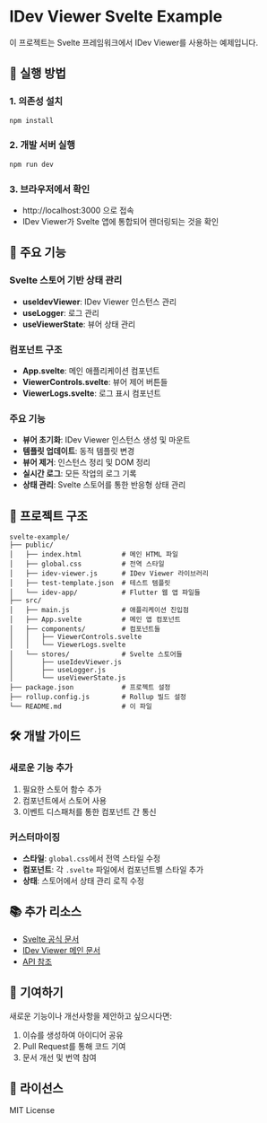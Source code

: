 # IDev Viewer Svelte Example

이 프로젝트는 Svelte 프레임워크에서 IDev Viewer를 사용하는 예제입니다.

## 🚀 실행 방법

### 1. 의존성 설치
```bash
npm install
```

### 2. 개발 서버 실행
```bash
npm run dev
```

### 3. 브라우저에서 확인
- http://localhost:3000 으로 접속
- IDev Viewer가 Svelte 앱에 통합되어 렌더링되는 것을 확인

## 🔧 주요 기능

### Svelte 스토어 기반 상태 관리
- **useIdevViewer**: IDev Viewer 인스턴스 관리
- **useLogger**: 로그 관리
- **useViewerState**: 뷰어 상태 관리

### 컴포넌트 구조
- **App.svelte**: 메인 애플리케이션 컴포넌트
- **ViewerControls.svelte**: 뷰어 제어 버튼들
- **ViewerLogs.svelte**: 로그 표시 컴포넌트

### 주요 기능
- **뷰어 초기화**: IDev Viewer 인스턴스 생성 및 마운트
- **템플릿 업데이트**: 동적 템플릿 변경
- **뷰어 제거**: 인스턴스 정리 및 DOM 정리
- **실시간 로그**: 모든 작업의 로그 기록
- **상태 관리**: Svelte 스토어를 통한 반응형 상태 관리

## 📁 프로젝트 구조

```
svelte-example/
├── public/
│   ├── index.html          # 메인 HTML 파일
│   ├── global.css          # 전역 스타일
│   ├── idev-viewer.js      # IDev Viewer 라이브러리
│   ├── test-template.json  # 테스트 템플릿
│   └── idev-app/           # Flutter 웹 앱 파일들
├── src/
│   ├── main.js             # 애플리케이션 진입점
│   ├── App.svelte          # 메인 앱 컴포넌트
│   ├── components/         # 컴포넌트들
│   │   ├── ViewerControls.svelte
│   │   └── ViewerLogs.svelte
│   └── stores/             # Svelte 스토어들
│       ├── useIdevViewer.js
│       ├── useLogger.js
│       └── useViewerState.js
├── package.json            # 프로젝트 설정
├── rollup.config.js        # Rollup 빌드 설정
└── README.md               # 이 파일
```

## 🛠️ 개발 가이드

### 새로운 기능 추가
1. 필요한 스토어 함수 추가
2. 컴포넌트에서 스토어 사용
3. 이벤트 디스패처를 통한 컴포넌트 간 통신

### 커스터마이징
- **스타일**: `global.css`에서 전역 스타일 수정
- **컴포넌트**: 각 `.svelte` 파일에서 컴포넌트별 스타일 추가
- **상태**: 스토어에서 상태 관리 로직 수정

## 📚 추가 리소스

- [Svelte 공식 문서](https://svelte.dev/)
- [IDev Viewer 메인 문서](../../README.md)
- [API 참조](../../README.md#api-참조)

## 🤝 기여하기

새로운 기능이나 개선사항을 제안하고 싶으시다면:

1. 이슈를 생성하여 아이디어 공유
2. Pull Request를 통해 코드 기여
3. 문서 개선 및 번역 참여

## 📄 라이선스

MIT License
